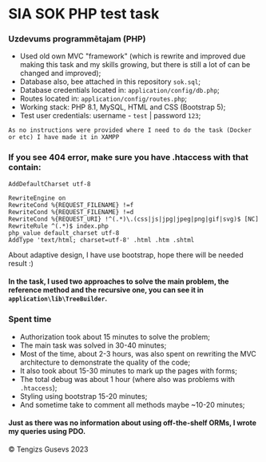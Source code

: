 # SIA SOK PHP test task
### Uzdevums programmētajam (PHP)

- Used old own MVC "framework" (which is rewrite and improved due making this task and my skills growing, but there is still a lot of can be changed and improved);
- Database also, bee attached in this repository `sok.sql`;
- Database credentials located in: `application/config/db.php`;
- Routes located in: `application/config/routes.php`;
- Working stack: PHP 8.1, MySQL, HTML and CSS (Bootstrap 5);
- Test user credentials: username - `test` | password `123`;

`As no instructions were provided where I need to do the task (Docker or etc) I have made it in XAMPP`

### If you see 404 error, make sure you have .htaccess with that contain:

```
AddDefaultCharset utf-8

RewriteEngine on
RewriteCond %{REQUEST_FILENAME} !=f
RewriteCond %{REQUEST_FILENAME} !=d
RewriteCond %{REQUEST_URI} !^(.*)\.(css|js|jpg|jpeg|png|gif|svg)$ [NC]
RewriteRule ^(.*)$ index.php
php_value default_charset utf-8
AddType 'text/html; charset=utf-8' .html .htm .shtml
```

About adaptive design, I have use bootstrap, hope there will be needed result :)

#### In the task, I used two approaches to solve the main problem, the reference method and the recursive one, you can see it in `application\lib\TreeBuilder`.

### Spent time

- Authorization took about 15 minutes to solve the problem;
- The main task was solved in 30-40 minutes;
- Most of the time, about 2-3 hours, was also spent on rewriting the MVC architecture to demonstrate the quality of the code;
- It also took about 15-30 minutes to mark up the pages with forms;
- The total debug was about 1 hour (where also was problems with `.htaccess`);
- Styling using bootstrap 15-20 minutes;
- And sometime take to comment all methods maybe ~10-20 minutes;

#### Just as there was no information about using off-the-shelf ORMs, I wrote my queries using PDO.

&copy; Tengizs Gusevs 2023

